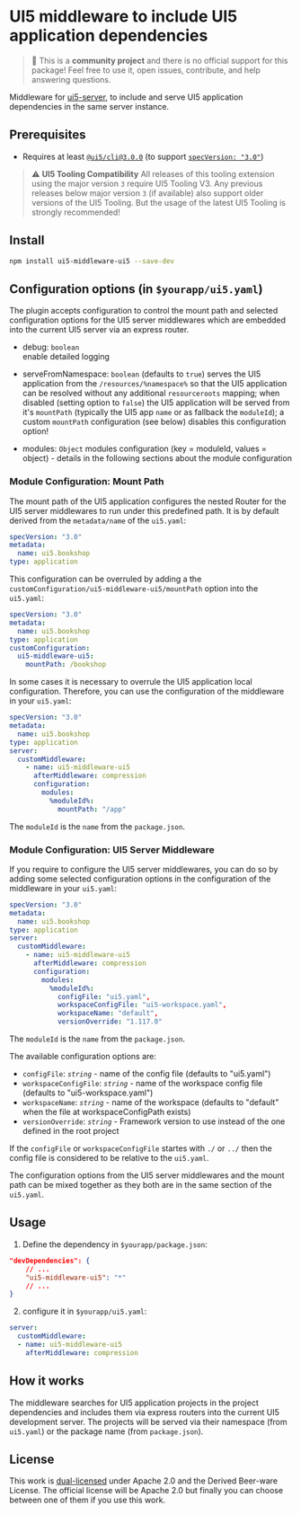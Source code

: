 # UI5 middleware to include UI5 application dependencies

> :wave: This is a **community project** and there is no official support for this package! Feel free to use it, open issues, contribute, and help answering questions.

Middleware for [ui5-server](https://github.com/SAP/ui5-server), to include and serve UI5 application dependencies in the same server instance.

## Prerequisites

- Requires at least [`@ui5/cli@3.0.0`](https://sap.github.io/ui5-tooling/v3/pages/CLI/) (to support [`specVersion: "3.0"`](https://sap.github.io/ui5-tooling/pages/Configuration/#specification-version-30))

> :warning: **UI5 Tooling Compatibility**
> All releases of this tooling extension using the major version `3` require UI5 Tooling V3. Any previous releases below major version `3` (if available) also support older versions of the UI5 Tooling. But the usage of the latest UI5 Tooling is strongly recommended!

## Install

```bash
npm install ui5-middleware-ui5 --save-dev
```

## Configuration options (in `$yourapp/ui5.yaml`)

The plugin accepts configuration to control the mount path and selected configuration options for the UI5 server middlewares which are embedded into the current UI5 server via an express router.

- debug: `boolean`  
  enable detailed logging

- serveFromNamespace: `boolean` (defaults to `true`)
  serves the UI5 application from the `/resources/%namespace%` so that the UI5 application can be resolved without any additional `resourceroots` mapping; when disabled (setting option to `false`) the UI5 application will be served from it's `mountPath` (typically the UI5 app `name` or as fallback the `moduleId`); a custom `mountPath` configuration (see below) disables this configuration option!

- modules: `Object`
  modules configuration (key = moduleId, values = object) - details in the following sections about the module configuration

### Module Configuration: Mount Path

The mount path of the UI5 application configures the nested Router for the UI5 server middlewares to run under this predefined path. It is by default derived from the `metadata/name` of the `ui5.yaml`:

```yaml
specVersion: "3.0"
metadata:
  name: ui5.bookshop
type: application
```

This configuration can be overruled by adding a the `customConfiguration/ui5-middleware-ui5/mountPath` option into the `ui5.yaml`:

```yaml
specVersion: "3.0"
metadata:
  name: ui5.bookshop
type: application
customConfiguration:
  ui5-middleware-ui5:
    mountPath: /bookshop
```

In some cases it is necessary to overrule the UI5 application local configuration. Therefore, you can use the configuration of the middleware in your `ui5.yaml`:

```yaml
specVersion: "3.0"
metadata:
  name: ui5.bookshop
type: application
server:
  customMiddleware:
    - name: ui5-middleware-ui5
      afterMiddleware: compression
      configuration:
        modules:
          %moduleId%:
            mountPath: "/app"
```

The `moduleId` is the `name` from the `package.json`.

### Module Configuration: UI5 Server Middleware

If you require to configure the UI5 server middlewares, you can do so by adding some selected configuration options in the configuration of the middleware in your `ui5.yaml`:

```yaml
specVersion: "3.0"
metadata:
  name: ui5.bookshop
type: application
server:
  customMiddleware:
    - name: ui5-middleware-ui5
      afterMiddleware: compression
      configuration:
        modules:
          %moduleId%:
            configFile: "ui5.yaml",
            workspaceConfigFile: "ui5-workspace.yaml",
            workspaceName: "default",
            versionOverride: "1.117.0"
```

The `moduleId` is the `name` from the `package.json`.

The available configuration options are:

- `configFile`: *`string`* - name of the config file (defaults to "ui5.yaml")
- `workspaceConfigFile`: *`string`* - name of the workspace config file (defaults to "ui5-workspace.yaml")
- `workspaceName`: *`string`* - name of the workspace (defaults to "default" when the file at workspaceConfigPath exists)
- `versionOverride`: *`string`* - Framework version to use instead of the one defined in the root project

If the `configFile` or `workspaceConfigFile` startes with `./` or `../` then the config file is considered to be relative to the `ui5.yaml`.

The configuration options from the UI5 server middlewares and the mount path can be mixed together as they both are in the same section of the `ui5.yaml`.

## Usage

1. Define the dependency in `$yourapp/package.json`:

```json
"devDependencies": {
    // ...
    "ui5-middleware-ui5": "*"
    // ...
}
```

2. configure it in `$yourapp/ui5.yaml`:

```yaml
server:
  customMiddleware:
  - name: ui5-middleware-ui5
    afterMiddleware: compression
```

## How it works

The middleware searches for UI5 application projects in the project dependencies and includes them via express routers into the current UI5 development server. The projects will be served via their namespace (from `ui5.yaml`) or the package name (from `package.json`).

## License

This work is [dual-licensed](../../LICENSE) under Apache 2.0 and the Derived Beer-ware License. The official license will be Apache 2.0 but finally you can choose between one of them if you use this work.
